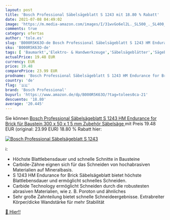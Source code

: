 ```yaml
---
layout: post
title: 'Bosch Professional Säbelsägeblatt S 1243 mit 18.80 % Rabatt'
date: 2021-07-08 04:49:02
image: 'https://m.media-amazon.com/images/I/31wvGo6el2L._SL500_._SL400_.jpg'
comments: true
category: ofertas
author: 'tole.es'
slug: 'B000R5K63O-de Bosch Professional Säbelsägeblatt S 1243 HM Endurance for...'
sku: 'B000R5K63O-de'
tags: [ 'Baumarkt','Elektro- & Handwerkzeuge','Säbelsägeblätter','Sägeblätter','Zubehör für Elektrowerkzeuge','bosch professional', ]
actualPrice: 19.48 EUR
currency: EUR
price: 19.48
comparePrice: 23.99 EUR
prodname: 'Bosch Professional Säbelsägeblatt S 1243 HM Endurance for Brick  für Baustein  300 x 50 x 1 5 mm  Zubehör Säbelsäge '
country: 'de'
flag: '🇩🇪'
brand: 'Bosch Professional'
buyurl: 'https://www.amazon.de/dp/B000R5K63O/?tag=tolees0ca-21'
descuento: '18.80'
average: '20.445'
---
```


Sie können [Bosch Professional Säbelsägeblatt S 1243 HM Endurance for Brick  für Baustein  300 x 50 x 1 5 mm  Zubehör Säbelsäge ](https://www.amazon.de/dp/B000R5K63O/?tag=tolees0ca-21) mit Preis 19.48 EUR (original: 23.99 EUR) 18.80 % Rabatt hier:

[![Bosch Professional Säbelsägeblatt S 1243](https://m.media-amazon.com/images/I/31wvGo6el2L._SL500_._SL400_.jpg)](https://www.amazon.de/dp/B000R5K63O/?tag=tolees0ca-21)

ℹ️:

- Höchste Blattlebensdauer und schnelle Schnitte in Bausteine
- Carbide-Zähne eignen sich für das Schneiden von hochabrasiven Materialien auf Mineralbasis.
- S 1243 HM Endurance for Brick Säbelsägeblatt bietet höchste Blattlebensdauer und ermöglicht schnelles Schneiden.
- Carbide Technology ermöglicht Schneiden durch die robustesten abrasiven Materialien, wie z. B. Poroton und ähnliches
- Sehr große Zahnteilung bietet schnelle Schneideergebnisse. Extrabreiter Körper/dicke Wandstärke für mehr Stabilität

[🛒 Hier!!](https://www.amazon.de/dp/B000R5K63O/?tag=tolees0ca-21)
